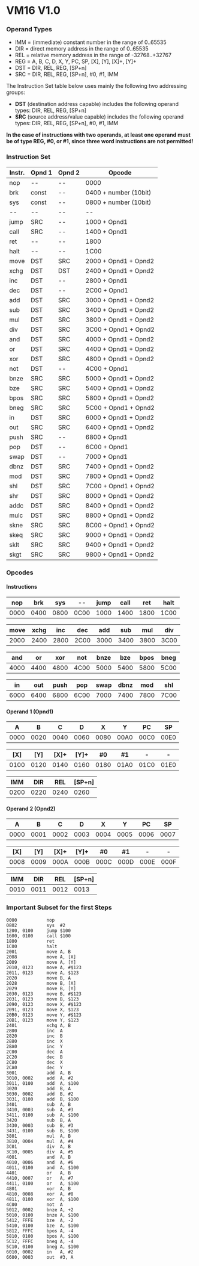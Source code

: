 # VM16 V1.0

### Operand Types

- IMM = (immediate) constant number in the range of 0..65535
- DIR = direct memory address in the range of 0..65535
- REL = relative memory address in the range of -32768..+32767
- REG = A, B, C, D, X, Y, PC, SP, [X], [Y], [X]+, [Y]+
- DST = DIR, REL, REG, [SP+n]
- SRC = DIR, REL, REG, [SP+n], #0, #1, IMM

The Instruction Set table below uses mainly the following two addressing groups:

- **DST**  (destination address capable) includes the following operand types: DIR, REL, REG, [SP+n]
- **SRC**  (source address/value capable) includes the following operand types: DIR, REL, REG, [SP+n], #0, #1, IMM

**In the case of instructions with two operands, at least one operand must be of type REG, #0, or #1, since three word instructions are not permitted!**


### Instruction Set

| Instr. | Opnd 1 | Opnd 2 | Opcode                |
| ------ | ------ | ------ | --------------------- |
| nop    | --     | --     | 0000                  |
| brk    | const  | --     | 0400 + number (10bit) |
| sys    | const  | --     | 0800 + number (10bit) |
| --     | --     | --     | --                    |
| jump   | SRC    | --     | 1000 + Opnd1          |
| call   | SRC    | --     | 1400 + Opnd1          |
| ret    | --     | --     | 1800                  |
| halt   | --     | --     | 1C00                  |
| move   | DST    | SRC    | 2000 + Opnd1 + Opnd2  |
| xchg   | DST    | DST    | 2400 + Opnd1 + Opnd2  |
| inc    | DST    | --     | 2800 + Opnd1          |
| dec    | DST    | --     | 2C00 + Opnd1          |
| add    | DST    | SRC    | 3000 + Opnd1 + Opnd2  |
| sub    | DST    | SRC    | 3400 + Opnd1 + Opnd2  |
| mul    | DST    | SRC    | 3800 + Opnd1 + Opnd2  |
| div    | DST    | SRC    | 3C00 + Opnd1 + Opnd2  |
| and    | DST    | SRC    | 4000 + Opnd1 + Opnd2  |
| or     | DST    | SRC    | 4400 + Opnd1 + Opnd2  |
| xor    | DST    | SRC    | 4800 + Opnd1 + Opnd2  |
| not    | DST    | --     | 4C00 + Opnd1          |
| bnze   | SRC    | SRC    | 5000 + Opnd1 + Opnd2  |
| bze    | SRC    | SRC    | 5400 + Opnd1 + Opnd2  |
| bpos   | SRC    | SRC    | 5800 + Opnd1 + Opnd2  |
| bneg   | SRC    | SRC    | 5C00 + Opnd1 + Opnd2  |
| in     | DST    | SRC    | 6000 + Opnd1 + Opnd2  |
| out    | SRC    | SRC    | 6400 + Opnd1 + Opnd2  |
| push   | SRC    | --     | 6800 + Opnd1          |
| pop    | DST    | --     | 6C00 + Opnd1          |
| swap   | DST    | --     | 7000 + Opnd1          |
| dbnz   | DST    | SRC    | 7400 + Opnd1 + Opnd2  |
| mod    | DST    | SRC    | 7800 + Opnd1 + Opnd2  |
| shl    | DST    | SRC    | 7C00 + Opnd1 + Opnd2  |
| shr    | DST    | SRC    | 8000 + Opnd1 + Opnd2  |
| addc   | DST    | SRC    | 8400 + Opnd1 + Opnd2  |
| mulc   | DST    | SRC    | 8800 + Opnd1 + Opnd2  |
| skne   | SRC    | SRC    | 8C00 + Opnd1 + Opnd2  |
| skeq   | SRC    | SRC    | 9000 + Opnd1 + Opnd2  |
| sklt   | SRC    | SRC    | 9400 + Opnd1 + Opnd2  |
| skgt   | SRC    | SRC    | 9800 + Opnd1 + Opnd2  |


### Opcodes

#### Instructions

| nop  | brk  | sys  | --   | jump | call | ret  | halt |
| ---- | ---- | ---- | ---- | ---- | ---- | ---- | ---- |
| 0000 | 0400 | 0800 | 0C00 | 1000 | 1400 | 1800 | 1C00 |

| move | xchg | inc  | dec  | add  | sub  | mul  | div  |
|------|------|------|------|------|------|------|------|
| 2000 | 2400 | 2800 | 2C00 | 3000 | 3400 | 3800 | 3C00 |

| and  | or   | xor  | not  | bnze | bze  | bpos | bneg |
|------|------|------|------|------|------|------|------|
| 4000 | 4400 | 4800 | 4C00 | 5000 | 5400 | 5800 | 5C00 |

| in   | out  | push | pop  | swap | dbnz | mod  | shl  |
|------|------|------|------|------|------|------|------|
| 6000 | 6400 | 6800 | 6C00 | 7000 | 7400 | 7800 | 7C00 |

#### Operand 1 (Opnd1)

| A    | B    | C    | D    | X    | Y    | PC   | SP   |
|------|------|------|------|------|------|------|------|
| 0000 | 0020 | 0040 | 0060 | 0080 | 00A0 | 00C0 | 00E0 |

| [X]  | [Y]  | [X]+ | [Y]+ | #0   | #1   | -    | -    |
|------|------|------|------|------|------|------|------|
| 0100 | 0120 | 0140 | 0160 | 0180 | 01A0 | 01C0 | 01E0 |

| IMM  | DIR  | REL  |[SP+n]|
|------|------|------|------|
| 0200 | 0220 | 0240 | 0260 |

#### Operand 2 (Opnd2)

| A    | B    | C    | D    | X    | Y    | PC   | SP   |
|------|------|------|------|------|------|------|------|
| 0000 | 0001 | 0002 | 0003 | 0004 | 0005 | 0006 | 0007 |

| [X]  | [Y]  | [X]+ | [Y]+ | #0   | #1   | -    | -    |
|------|------|------|------|------|------|------|------|
| 0008 | 0009 | 000A | 000B | 000C | 000D | 000E | 000F |

| IMM  | DIR  | REL  |[SP+n]|
|------|------|------|------|
| 0010 | 0011 | 0012 | 0013 |



### Important Subset for the first Steps

```
0000           nop
0802           sys  #2
1200, 0100     jump $100
1600, 0100     call $100
1800           ret
1C00           halt
2001           move A, B
2008           move A, [X]
2009           move A, [Y]
2010, 0123     move A, #$123
2011, 0123     move A, $123
2020           move B, A
2028           move B, [X]
2029           move B, [Y]
2030, 0123     move B, #$123
2031, 0123     move B, $123
2090, 0123     move X, #$123
2091, 0123     move X, $123
20B0, 0123     move Y, #$123
20B1, 0123     move Y, $123
2401           xchg A, B
2800           inc  A
2820           inc  B
2880           inc  X
28A0           inc  Y
2C00           dec  A
2C20           dec  B
2C80           dec  X
2CA0           dec  Y
3001           add  A, B
3010, 0002     add  A, #2
3011, 0100     add  A, $100
3020           add  B, A
3030, 0002     add  B, #2
3031, 0100     add  B, $100
3401           sub  A, B
3410, 0003     sub  A, #3
3411, 0100     sub  A, $100
3420           sub  B, A
3430, 0003     sub  B, #3
3431, 0100     sub  B, $100
3801           mul  A, B
3810, 0004     mul  A, #4
3C01           div  A, B
3C10, 0005     div  A, #5
4001           and  A, B
4010, 0006     and  A, #6
4011, 0100     and  A, $100
4401           or   A, B
4410, 0007     or   A, #7
4411, 0100     or   A, $100
4801           xor  A, B
4810, 0008     xor  A, #8
4811, 0100     xor  A, $100
4C00           not  A
5012, 0002     bnze A, +2
5010, 0100     bnze A, $100
5412, FFFE     bze  A, -2
5410, 0100     bze  A, $100
5812, FFFC     bpos A, -4
5810, 0100     bpos A, $100
5C12, FFFC     bneg A, -4
5C10, 0100     bneg A, $100
6010, 0002     in   A, #2
6600, 0003     out  #3, A
```